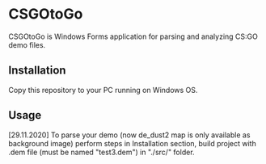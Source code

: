 # CSGOtoGo

CSGOtoGo is Windows Forms application for parsing and analyzing CS:GO demo files. 

## Installation

Copy this repository to your PC running on Windows OS. 


## Usage

[29.11.2020] 
To parse your demo (now de_dust2 map is only available as background image) perform steps in Installation section, build project with .dem file (must be named "test3.dem") in "./src/" folder. 